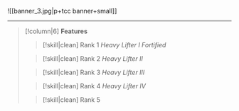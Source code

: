 ![[banner_3.jpg|p+tcc banner+small]]
____
> [!column|6] **Features**
>> [!skill|clean] Rank 1
>> *Heavy Lifter I*
>> *Fortified*
>
>> [!skill|clean] Rank 2
>> *Heavy Lifter II*
>
>> [!skill|clean] Rank 3
>> *Heavy Lifter III*
>
>
>> [!skill|clean] Rank 4
>> *Heavy Lifter IV*
>
>> [!skill|clean] Rank 5



